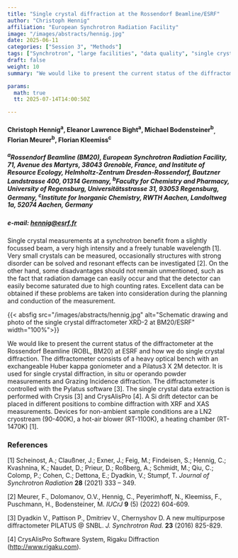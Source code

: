 ```yaml
---
title: "Single crystal diffraction at the Rossendorf Beamline/ESRF"
author: "Christoph Hennig"
affiliation: "European Synchrotron Radiation Facility"
image: "/images/abstracts/hennig.jpg"
date: 2025-06-11 
categories: ["Session 3", "Methods"]
tags: ["Synchrotron", "large facilities", "data quality", "single crystal diffraction"]
draft: false
weight: 10
summary: "We would like to present the current status of the diffractometer at the Rossendorf Beamline (ROBL, BM20) at ESRF and how we do single crystal diffraction"

params:
  math: true
  tt: 2025-07-14T14:00:50Z

---
```


#### Christoph Hennig<sup>a</sup>, Eleanor Lawrence Bight<sup>a</sup>, Michael Bodensteiner<sup>b</sup><sub>,</sub> Florian Meurer<sup>b</sup>, Florian Kleemiss<sup>c</sup>

##### <sup>a</sup>Rossendorf Beamline (BM20), European Synchrotron Radiation Facility, 71, Avenue des Martyrs, 38043 Grenoble, France, and Institute of Resource Ecology, Helmholtz-Zentrum Dresden-Rossendorf, Bautzner Landstrasse 400, 01314 Germany, <sup>b</sup>Faculty for Chemistry and Pharmacy, University of Regensburg, Universitätsstrasse 31, 93053 Regensburg, Germany, <sup>c</sup>Institute for Inorganic Chemistry, RWTH Aachen, Landoltweg 1a, 52074 Aachen, Germany

##### e-mail: hennig@esrf.fr 

Single crystal measurements at a synchrotron benefit from a slightly
focussed beam, a very high intensity and a freely tunable wavelength
\[1\]. Very small crystals can be measured, occasionally structures with
strong disorder can be solved and resonant effects can be investigated
\[2\]. On the other hand, some disadvantages should not remain
unmentioned, such as the fact that radiation damage can easily occur and
that the detector can easily become saturated due to high counting
rates. Excellent data can be obtained if these problems are taken into
consideration during the planning and conduction of the measurement.

{{< absfig src="/images/abstracts/hennig.jpg" alt="Schematic drawing and photo of the single crystal diffractometer XRD-2 at BM20/ESRF" width="100%">}}

We would like to present the current status of the diffractometer at the
Rossendorf Beamline (ROBL, BM20) at ESRF and how we do single crystal
diffraction. The diffractometer consists of a heavy optical bench with
an exchangeable Huber kappa goniometer and a Pilatus3 X 2M detector. It
is used for single crystal diffraction, in situ or operando powder
measurements and Grazing Incidence diffraction. The diffractometer is
controlled with the Pylatus software \[3\]. The single crystal data
extraction is performed with Crysis \[3\] and CrysAlisPro \[4\]. A Si
drift detector can be placed in different positions to combine
diffraction with XRF and XAS measurements. Devices for non-ambient
sample conditions are a LN2 cryostream (90-400K), a hot-air blower
(RT-1100K), a heating chamber (RT-1470K) \[1\].

### References

[1] Scheinost, A.; Claußner, J.; Exner, J.; Feig, M.; Findeisen, S.; Hennig, C.; Kvashnina, K.; Naudet, D.; Prieur, D.; Roßberg, A.; Schmidt, M.; Qiu, C.; Colomp, P.; Cohen, C.; Dettona, E.; Dyadkin, V.; Stumpf, T. *Journal of Synchrotron Radiation* **28** (2021) 333 – 349.

[2] Meurer, F., Dolomanov, O.V., Hennig, C., Peyerimhoff, N., Kleemiss, F., Puschmann, H., Bodensteiner, M. *IUCrJ* **9** (5) (2022) 604-609. 

[3] Dyadkin V., Pattison P., Dmitriev V., Chernyshov D. A new multipurpose diffractometer PILATUS @ SNBL. *J. Synchrotron Rad.* **23** (2016) 825-829.

[4] CrysAlisPro Software System, Rigaku Diffraction (http://www.rigaku.com).
